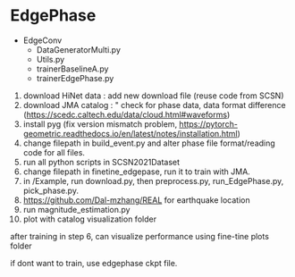# EdgePhase

- EdgeConv 
  - DataGeneratorMulti.py 
  - Utils.py
  - trainerBaselineA.py
  - trainerEdgePhase.py

1) download HiNet data : add new download file (reuse code from SCSN)
2) download JMA catalog : " check for phase data, data format difference (https://scedc.caltech.edu/data/cloud.html#waveforms)
3) install pyg (fix version mismatch problem, https://pytorch-geometric.readthedocs.io/en/latest/notes/installation.html)
4) change filepath in build_event.py and alter phase file format/reading code for all files. 
5) run all python scripts in SCSN2021Dataset
6) change filepath in finetine_edgepase, run it to train with JMA. 
7) in /Example, run download.py, then preprocess.py, run_EdgePhase.py, pick_phase.py.
8) https://github.com/Dal-mzhang/REAL for earthquake location
9) run magnitude_estimation.py
10) plot with catalog visualization folder


after training in step 6, can visualize performance using fine-tine plots folder

if dont want to train, use edgephase ckpt file. 
